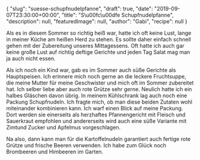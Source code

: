 {
    "slug": "suesse-schupfnudelpfanne",
    "draft": true,
    "date": "2019-09-07T23:30:00+00:00",
    "title": "S\u00fc\u00dfe Schupfnudelpfanne",
    "description": null,
    "featuredImage": null,
    "author": "Gabi",
    "recipe": null
}

Als es in diesem Sommer so richtig heiß war, hatte ich oft keine Lust, lange in meiner Küche am heißen Herd zu stehen. Es sollte daher einfach schnell gehen mit der Zubereitung unseres Mittagessens. Oft hatte ich auch gar keine große Lust auf richtig deftige Gerichte und jeden Tag Salat mag man ja auch nicht essen.

Als ich noch ein Kind war, gab es im Sommer auch süße Gerichte als Hauptspeisen. Ich erinnere mich noch gerne an die leckere Fruchtsuppe, die meine Mutter für meine Geschwister und mich oft im Sommer zubereitet hat. Ich selber liebe aber auch rote Grütze sehr gerne. Neulich hatte ich ein halbes Gläschen davon übrig. In meinem Kühlschrank lag auch noch eine Packung Schupfnudeln. Ich fragte mich, ob man diese beiden Zutaten wohl miteinander kombinieren kann. Ich warf einen Blick auf meine Packung. Dort werden sie einerseits als herzhaftes Pfannengericht mit Fleisch und Sauerkraut empfohlen und andererseits wird auch eine süße Variante mit Zimtund Zucker und Apfelmus vorgeschlagen.

Na also, dann kann man für die Kartoffelnudeln garantiert auch fertige rote Grütze und frische Beeren verwenden. Ich habe zum Glück noch Brombeeren und Himbeeren im Garten.